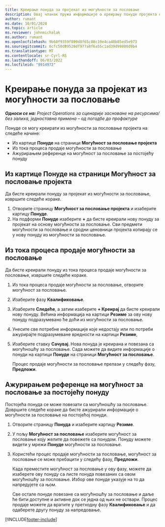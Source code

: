 ```yaml
---
title: Креирање понуда за пројекат из могућности за пословање
description: Овај чланак пружа информације о креирању понуде пројекта од могућности за пословање.
author: rumant
ms.date: 10/01/2020
ms.topic: article
ms.reviewer: johnmichalak
ms.author: rumant
ms.openlocfilehash: 9b60f9359f899d8f65c88c19e4ca40b85ed5e973
ms.sourcegitcommit: 6cfc50d89528df977a8f6a55c1ad39d99800d9b4
ms.translationtype: MT
ms.contentlocale: sr-Cyrl-RS
ms.lasthandoff: 06/03/2022
ms.locfileid: "8914972"
---
```

# <a name="create-project-quotes-from-opportunities"></a>Креирање понуда за пројекат из могућности за пословање

_**Односи се на:** Project Operations за сценарије засноване на ресурсима/без залиха, једноставна примена – од погодбе до профактуре_

Понуде се могу креирати из могућности за пословање пројекта на следеће начине:

- Из картице **Понуде** на страници **Могућност за пословање пројекта**
- Из тока процеса продаје могућности за пословање
- Ажурирањем референце на могућност за пословање за постојећу понуду

## <a name="from-the-quotes-tab-of-the-project-opportunity-page"></a>Из картице Понуде на страници Могућност за пословање пројекта

Да бисте креирали понуду за пројекат из могућности за пословање, извршите следеће кораке.

1. Отворите страницу **Могућност за пословање пројекта** и изаберите картицу **Понуде**. 
2. На подформи **Понуде** изаберите **+** да бисте креирали нову понуду за пројекат на основу могућности за пословање. Сви предмети могућности за пословање и сродни ценовници пројекта копирају се у нову понуду из могућности за пословање.

## <a name="from-the-opportunity-sales-process-flow"></a>Из тока процеса продаје могућности за пословање

Да бисте креирали понуду из тока процеса продаје могућности за пословање, извршите следеће кораке.

1. Из тока процеса продаје могућности за пословање, отворите могућност за пословање.
2. Изаберите фазу **Квалификовање**. 
3. Изаберите **Следеће**, а затим изаберите **+ Креирај** да бисте креирали нову понуду. Већина информација на картици **Резиме** за ову нову понуду подразумевано ће доћи из могућности за пословање. 
4. Унесите све потребне информације које недостају или по потреби ажурирајте подразумеване вредности на картици **Резиме**,
5. Изаберите ставку **Сачувај**. Нова понуда је креирана и повезана са могућношћу за пословање. Сада можете да видите информације о понуди на картици **Понуде** на страници **Могућност за пословање**. 

   Процес продаје могућности за пословање прелази у следећу фазу, **Предложи**.


## <a name="by-updating-the-opportunity-reference-on-an-existing-quote"></a>Ажурирањем референце на могућност за пословање за постојећу понуду

Постојећа понуда се може повезати са могућношћу за пословање. Довршите следеће кораке да бисте ажурирали информације о могућности за пословање на постојећој понуди.

1. Отворите страницу **Понуда** и изаберите картицу **Резиме**.
2. У пољу **Могућност за пословање** изаберите могућност за пословање коју желите да повежете са понудом. Понуду можете видети у мрежи **Понуде** могућности за пословање. 
3. Користећи процес продаје могућности за пословање, могућност за пословање се може пребацити у следећу фазу, **Предложи**. 

   Када преместите могућност за пословање у ову фазу, можете да изаберете ову понуду са листе понуда повезаних са овом могућношћу за пословање. Избор ове понуде указује на то да напредујете са њом.

   Све остале понуде повезане са могућношћу за пословање и даље ће бити доступне и активне док се једна од њих не оствари. Процес продаје можете да вратите у претходну фазу **Квалификовање** и да одаберете другу понуду за напредовање.


[!INCLUDE[footer-include](../includes/footer-banner.md)]